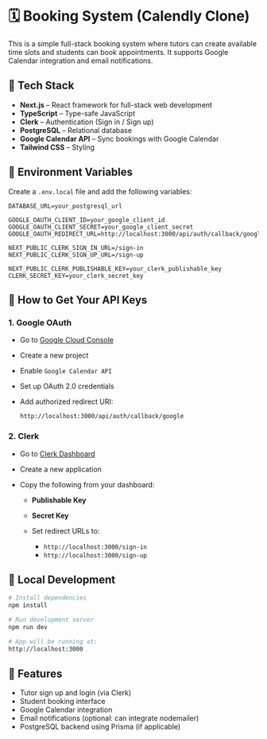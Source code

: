 # 🗓️ Booking System (Calendly Clone)

This is a simple full-stack booking system where tutors can create available time slots and students can book appointments. It supports Google Calendar integration and email notifications.

## 🔧 Tech Stack

- **Next.js** – React framework for full-stack web development
- **TypeScript** – Type-safe JavaScript
- **Clerk** – Authentication (Sign in / Sign up)
- **PostgreSQL** – Relational database
- **Google Calendar API** – Sync bookings with Google Calendar
- **Tailwind CSS** – Styling

## 📁 Environment Variables

Create a `.env.local` file and add the following variables:

```env
DATABASE_URL=your_postgresql_url

GOOGLE_OAUTH_CLIENT_ID=your_google_client_id
GOOGLE_OAUTH_CLIENT_SECRET=your_google_client_secret
GOOGLE_OAUTH_REDIRECT_URL=http://localhost:3000/api/auth/callback/google

NEXT_PUBLIC_CLERK_SIGN_IN_URL=/sign-in
NEXT_PUBLIC_CLERK_SIGN_UP_URL=/sign-up

NEXT_PUBLIC_CLERK_PUBLISHABLE_KEY=your_clerk_publishable_key
CLERK_SECRET_KEY=your_clerk_secret_key
````

## 🔑 How to Get Your API Keys

### 1. **Google OAuth**

* Go to [Google Cloud Console](https://console.cloud.google.com/)
* Create a new project
* Enable `Google Calendar API`
* Set up OAuth 2.0 credentials
* Add authorized redirect URI:

  ```
  http://localhost:3000/api/auth/callback/google
  ```

### 2. **Clerk**

* Go to [Clerk Dashboard](https://clerk.dev/)
* Create a new application
* Copy the following from your dashboard:

  * **Publishable Key**
  * **Secret Key**
  * Set redirect URLs to:

    * `http://localhost:3000/sign-in`
    * `http://localhost:3000/sign-up`

## 🧪 Local Development

```bash
# Install dependencies
npm install

# Run development server
npm run dev

# App will be running at:
http://localhost:3000
```

## 📌 Features

* Tutor sign up and login (via Clerk)
* Student booking interface
* Google Calendar integration
* Email notifications (optional: can integrate nodemailer)
* PostgreSQL backend using Prisma (if applicable)

